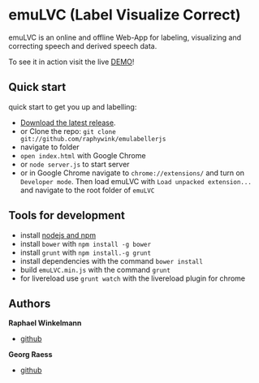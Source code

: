 
# emuLVC (Label Visualize Correct) 

emuLVC is an online and offline Web-App for labeling, visualizing and correcting  speech and derived speech data. 

To see it in action visit the live [DEMO](http://www.phonetik.uni-muenchen.de/~raphael/emuLVC/index.html)!



## Quick start

quick start to get you up and labelling:

* [Download the latest release](https://github.com/raphywink/emuLVC/zipball/master).
* or Clone the repo: `git clone git://github.com/raphywink/emulabellerjs`
* navigate to folder
* `open index.html` with Google Chrome
* or `node server.js` to start server
* or in Google Chrome navigate to `chrome://extensions/` and turn on `Developer mode`. Then load emuLVC with `Load unpacked extension...` and navigate to the root folder of `emuLVC`

## Tools for development

* install [nodejs and npm](http://nodejs.org/)
* install `bower` with `npm install -g bower`
* install `grunt` with `npm install.-g grunt`
* install dependencies with the command `bower install`
* build `emuLVC.min.js` with the command `grunt`
* for livereload use `grunt watch` with the livereload plugin for chrome  

## Authors

**Raphael Winkelmann**

+ [github](http://github.com/raphywink)

**Georg Raess**

+ [github](http://github.com/georgraess)
